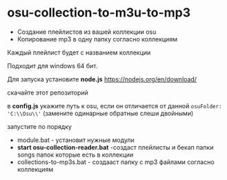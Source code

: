 # osu-collection-to-m3u-to-mp3

* Создание плейлистов из вашей коллекции osu
* Копирование mp3 в одну папку согласно коллекциям

Каждый плейлист будет с названием коллекции

Подходит для windows 64 бит.

Для запуска установите **node.js** https://nodejs.org/en/download/

скачайте этот репозиторий

в **config.js** укажите путь к osu, если он отличается от данной `osuFolder: 'C:\\Osu\\'` (замените одинарные обратные слеши двойными)


запустите по порядку

* module.bat  - установит нужные модули
*   **start osu-collection-reader.bat** -создаст плейлисты и бекап папки songs папок которые есть в коллекции
*   collections-to-mp3s.bat - создааст папку с mp3 файлами согласно коллекциям
